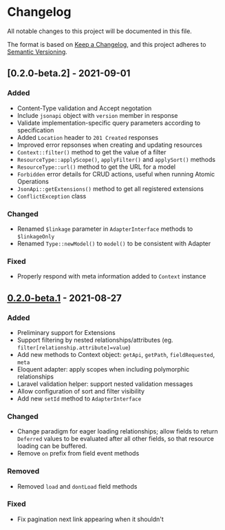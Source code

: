 # Changelog

All notable changes to this project will be documented in this file.

The format is based on [Keep a Changelog](https://keepachangelog.com/en/1.0.0/),
and this project adheres to [Semantic Versioning](https://semver.org/spec/v2.0.0.html).

## [0.2.0-beta.2] - 2021-09-01
### Added
- Content-Type validation and Accept negotation
- Include `jsonapi` object with `version` member in response
- Validate implementation-specific query parameters according to specification
- Added `Location` header to `201 Created` responses
- Improved error repsonses when creating and updating resources
- `Context::filter()` method to get the value of a filter
- `ResourceType::applyScope()`, `applyFilter()` and `applySort()` methods
- `ResourceType::url()` method to get the URL for a model
- `Forbidden` error details for CRUD actions, useful when running Atomic Operations
- `JsonApi::getExtensions()` method to get all registered extensions
- `ConflictException` class

### Changed
- Renamed `$linkage` parameter in `AdapterInterface` methods to `$linkageOnly`
- Renamed `Type::newModel()` to `model()` to be consistent with Adapter

### Fixed
- Properly respond with meta information added to `Context` instance

## [0.2.0-beta.1] - 2021-08-27
### Added
- Preliminary support for Extensions
- Support filtering by nested relationships/attributes (eg. `filter[relationship.attribute]=value`)
- Add new methods to Context object: `getApi`, `getPath`, `fieldRequested`, `meta`
- Eloquent adapter: apply scopes when including polymorphic relationships
- Laravel validation helper: support nested validation messages
- Allow configuration of sort and filter visibility
- Add new `setId` method to `AdapterInterface`

### Changed
- Change paradigm for eager loading relationships; allow fields to return `Deferred` values to be evaluated after all other fields, so that resource loading can be buffered.
- Remove `on` prefix from field event methods

### Removed
- Removed `load` and `dontLoad` field methods

### Fixed
- Fix pagination next link appearing when it shouldn't

[0.2.0-beta.1]: https://github.com/tobyzerner/json-api-models/compare/v0.2.0-beta.2...v0.2.0-beta.1
[0.2.0-beta.1]: https://github.com/tobyzerner/json-api-models/compare/v0.2.0-beta.1...v0.1.0-beta.1
